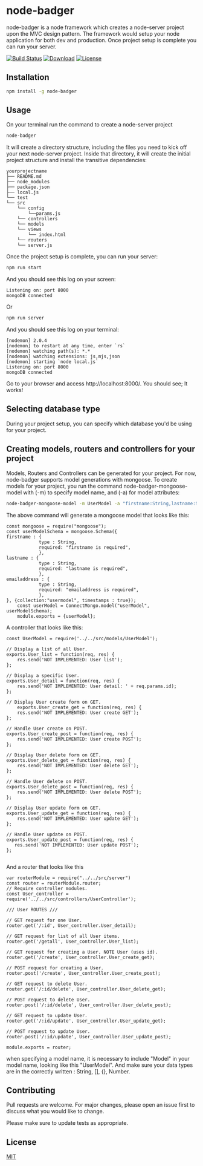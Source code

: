 # node-badger

node-badger is a node framework which creates a node-server project upon the MVC design pattern. The framework would setup your node application for both dev and production. Once project setup is complete you can run your server.

[![Build Status](https://api.travis-ci.org/johnakhilomen/node-badger.svg?branch=master)](https://travis-ci.org/github/johnakhilomen/node-badger)
[![Download](https://api.travis-ci.org/johnakhilomen/node-badger.svg?branch=master)](https://travis-ci.org/github/johnakhilomen/node-badger)
[![License](https://api.travis-ci.org/johnakhilomen/node-badger.svg?branch=master)](https://travis-ci.org/github/johnakhilomen/node-badger)

## Installation

```bash
npm install -g node-badger
```

## Usage

On your terminal run the command to create a node-server project

```bash
node-badger
```
It will create a directory structure, including the files you need to kick off your next node-server project. Inside that directory, it will create the initial project structure and install the transitive dependencies:

```
yourprojectname
├── README.md
├── node_modules
├── package.json
├── local.js
└── test
└── src
    └── config
        └──params.js
    └── controllers
    └── models
    └── views
        └── index.html
    └── routers
    └── server.js
```

Once the project setup is complete, you can run your server:

```bash
npm run start
```
And you should see this log on your screen:

```
Listening on: port 8000
mongoDB connected
```

Or

```bash
npm run server
```

And you should see this log on your terminal:

```
[nodemon] 2.0.4
[nodemon] to restart at any time, enter `rs`
[nodemon] watching path(s): *.*
[nodemon] watching extensions: js,mjs,json
[nodemon] starting `node local.js`
Listening on: port 8000
mongoDB connected
```

Go to your browser and access http://localhost:8000/. You should see; It works!

## Selecting database type
During your project setup, you can specify which database you'd be using for your project. 

## Creating models, routers and controllers for your project

Models, Routers and Controllers can be generated for your project. For now, node-badger supports model generations with mongoose. To create models for your project, you run the command node-badger-mongoose-model with (-m) to specify model name, and (-a) for model attributes:

```bash
node-badger-mongoose-model -m UserModel -a "firstname:String,lastname:String,emailaddress:String"
```

The above command will generate a mongoose model that looks like this:

```
const mongoose = require("mongoose");
const userModelSchema = mongoose.Schema({
firstname : {
            type : String,
            required: "firstname is required",
            },
lastname : {
            type : String,
            required: "lastname is required",
            },
emailaddress : {
            type : String,
            required: "emailaddress is required",
            },
}, {collection:"usermodel", timestamps : true});
    const userModel = ConnectMongo.model("userModel", userModelSchema);
    module.exports = {userModel};

```

A controller that looks like this:

```
const UserModel = require('../../src/models/UserModel');
        
// Display a list of all User.
exports.User_list = function(req, res) {
    res.send('NOT IMPLEMENTED: User list');
};
        
// Display a specific User.
exports.User_detail = function(req, res) {
    res.send('NOT IMPLEMENTED: User detail: ' + req.params.id);
};
        
// Display User create form on GET.
    exports.User_create_get = function(req, res) {
    res.send('NOT IMPLEMENTED: User create GET');
};
        
// Handle User create on POST.
exports.User_create_post = function(req, res) {
    res.send('NOT IMPLEMENTED: User create POST');
};
        
// Display User delete form on GET.
exports.User_delete_get = function(req, res) {
    res.send('NOT IMPLEMENTED: User delete GET');
};
        
// Handle User delete on POST.
exports.User_delete_post = function(req, res) {
    res.send('NOT IMPLEMENTED: User delete POST');
};
        
// Display User update form on GET.
exports.User_update_get = function(req, res) {
    res.send('NOT IMPLEMENTED: User update GET');
};
        
// Handle User update on POST.
exports.User_update_post = function(req, res) {
   res.send('NOT IMPLEMENTED: User update POST');
};
        

```
And a router that looks like this

```
var routerModule = require("../../src/server")
const router = routerModule.router;
// Require controller modules.
const User_controller = require('../../src/controllers/UserController');

/// User ROUTES ///

// GET request for one User.
router.get('/:id', User_controller.User_detail);

// GET request for list of all User items.
router.get('/getall', User_controller.User_list);

// GET request for creating a User. NOTE User (uses id).
router.get('/create', User_controller.User_create_get);

// POST request for creating a User.
router.post('/create', User_controller.User_create_post);

// GET request to delete User.
router.get('/:id/delete', User_controller.User_delete_get);

// POST request to delete User.
router.post('/:id/delete', User_controller.User_delete_post);

// GET request to update User.
router.get('/:id/update', User_controller.User_update_get);

// POST request to update User.
router.post('/:id/update', User_controller.User_update_post);
        
module.exports = router;
```

when specifying a model name, it is necessary to include "Model" in your model name, looking like this "UserModel". And make sure your data types are in the correctly written : String, [], {}, Number.

## Contributing
Pull requests are welcome. For major changes, please open an issue first to discuss what you would like to change.

Please make sure to update tests as appropriate.

## License
[MIT](https://choosealicense.com/licenses/mit/)




